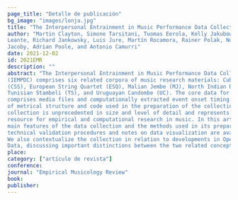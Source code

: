 ```yaml
---
page_title: "Detalle de publicación"
bg_image: "images/lonja.jpg" 
title: "The Interpersonal Entrainment in Music Performance Data Collection"  
author: "Martin Clayton, Simone Tarsitani, Tuomas Eerola, Kelly Jakubowski, Laura
Leante, Richard Jankowsky, Luis Jure, Martín Rocamora, Rainer Polak, Nori
Jacoby, Adrian Poole, and Antonio Camurri"  
date: 2021-12-02  
id: 2021EMR
description: ""  
abstract: "The Interpersonal Entrainment in Music Performance Data Collection
(IEMPDC) comprises six related corpora of music research materials: Cuban Son & Salsa
(CSS), European String Quartet (ESQ), Malian Jembe (MJ), North Indian Raga (NIR),
Tunisian Stambeli (TS), and Uruguayan Candombe (UC). The core data for each corpus
comprises media files and computationally extracted event onset timing data. Annotation
of metrical structure and code used in the preparation of the collection is also shared. The
collection is unprecedented in size and level of detail and represents a significant new
resource for empirical and computational research in music. In this article we introduce the
main features of the data collection and the methods used in its preparation. Details of
technical validation procedures and notes on data visualization are available as Appendices.
We also contextualize the collection in relation to developments in Open Science and Open
Data, discussing important distinctions between the two related concepts."  
place:
category: ["artículo de revista"]
conference:
journal: "Empirical Musicology Review"
book:
publisher:
---
```

